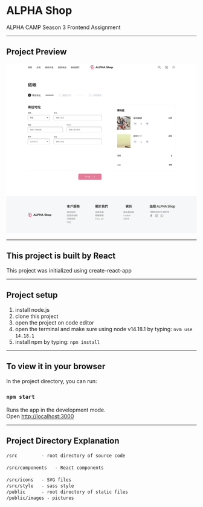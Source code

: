 # ALPHA Shop

ALPHA CAMP Season 3 Frontend Assignment

---

## Project Preview

![image](./public/images/ALPHA_Shop_II.png)

---

## This project is built by React

This project was initialized using create-react-app

---

## Project setup

1. install node.js
2. clone this project
3. open the project on code editor
4. open the terminal and make sure using node v14.18.1 by typing:
   `nvm use 14.18.1`
5. install npm by typing:
   `npm install`

---

## To view it in your browser

In the project directory, you can run:

### `npm start`

Runs the app in the development mode.\
Open [http://localhost:3000](http://localhost:3000)

---

## Project Directory Explanation

    /src         - root directory of source code

    /src/components   - React components

    /src/icons   - SVG files
    /src/style   - sass style
    /public      - root directory of static files
    /public/images - pictures
